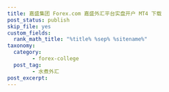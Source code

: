 ```yaml
---
title: 嘉盛集团 Forex.com 嘉盛外汇平台实盘开户 MT4 下载
post_status: publish
skip_file: yes
custom_fields:
  rank_math_title: "%title% %sep% %sitename%"
taxonomy:
  category:
        - forex-college
  post_tag:
        - 水煮外汇
post_excerpt: 
---
```

